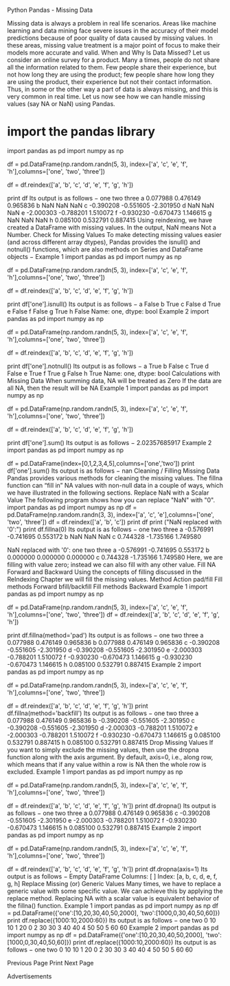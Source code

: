 
Python Pandas - Missing Data


Missing data is always a problem in real life scenarios. Areas like machine learning and data mining face severe issues in the accuracy of their model predictions because of poor quality of data caused by missing values. In these areas, missing value treatment is a major point of focus to make their models more accurate and valid.
When and Why Is Data Missed?
Let us consider an online survey for a product. Many a times, people do not share all the information related to them. Few people share their experience, but not how long they are using the product; few people share how long they are using the product, their experience but not their contact information. Thus, in some or the other way a part of data is always missing, and this is very common in real time.
Let us now see how we can handle missing values (say NA or NaN) using Pandas.
# import the pandas library
import pandas as pd
import numpy as np

df = pd.DataFrame(np.random.randn(5, 3), index=['a', 'c', 'e', 'f',
'h'],columns=['one', 'two', 'three'])

df = df.reindex(['a', 'b', 'c', 'd', 'e', 'f', 'g', 'h'])

print df
Its output is as follows −
         one        two      three
a   0.077988   0.476149   0.965836
b        NaN        NaN        NaN
c  -0.390208  -0.551605  -2.301950
d        NaN        NaN        NaN
e  -2.000303  -0.788201   1.510072
f  -0.930230  -0.670473   1.146615
g        NaN        NaN        NaN
h   0.085100   0.532791   0.887415
Using reindexing, we have created a DataFrame with missing values. In the output, NaN means Not a Number.
Check for Missing Values
To make detecting missing values easier (and across different array dtypes), Pandas provides the isnull() and notnull() functions, which are also methods on Series and DataFrame objects −
Example 1
import pandas as pd
import numpy as np
 
df = pd.DataFrame(np.random.randn(5, 3), index=['a', 'c', 'e', 'f',
'h'],columns=['one', 'two', 'three'])

df = df.reindex(['a', 'b', 'c', 'd', 'e', 'f', 'g', 'h'])

print df['one'].isnull()
Its output is as follows −
a  False
b  True
c  False
d  True
e  False
f  False
g  True
h  False
Name: one, dtype: bool
Example 2
import pandas as pd
import numpy as np

df = pd.DataFrame(np.random.randn(5, 3), index=['a', 'c', 'e', 'f',
'h'],columns=['one', 'two', 'three'])

df = df.reindex(['a', 'b', 'c', 'd', 'e', 'f', 'g', 'h'])

print df['one'].notnull()
Its output is as follows −
a  True
b  False
c  True
d  False
e  True
f  True
g  False
h  True
Name: one, dtype: bool
Calculations with Missing Data
When summing data, NA will be treated as Zero
If the data are all NA, then the result will be NA
Example 1
import pandas as pd
import numpy as np

df = pd.DataFrame(np.random.randn(5, 3), index=['a', 'c', 'e', 'f',
'h'],columns=['one', 'two', 'three'])

df = df.reindex(['a', 'b', 'c', 'd', 'e', 'f', 'g', 'h'])

print df['one'].sum()
Its output is as follows −
2.02357685917
Example 2
import pandas as pd
import numpy as np

df = pd.DataFrame(index=[0,1,2,3,4,5],columns=['one','two'])
print df['one'].sum()
Its output is as follows −
nan
Cleaning / Filling Missing Data
Pandas provides various methods for cleaning the missing values. The fillna function can “fill in” NA values with non-null data in a couple of ways, which we have illustrated in the following sections.
Replace NaN with a Scalar Value
The following program shows how you can replace "NaN" with "0".
import pandas as pd
import numpy as np
df = pd.DataFrame(np.random.randn(3, 3), index=['a', 'c', 'e'],columns=['one',
'two', 'three'])
df = df.reindex(['a', 'b', 'c'])
print df
print ("NaN replaced with '0':")
print df.fillna(0)
Its output is as follows −
         one        two     three
a  -0.576991  -0.741695  0.553172
b        NaN        NaN       NaN
c   0.744328  -1.735166  1.749580

NaN replaced with '0':
         one        two     three
a  -0.576991  -0.741695  0.553172
b   0.000000   0.000000  0.000000
c   0.744328  -1.735166  1.749580
Here, we are filling with value zero; instead we can also fill with any other value.
Fill NA Forward and Backward
Using the concepts of filling discussed in the ReIndexing Chapter we will fill the missing values.
Method
Action
pad/fill
Fill methods Forward
bfill/backfill
Fill methods Backward
Example 1
import pandas as pd
import numpy as np

df = pd.DataFrame(np.random.randn(5, 3), index=['a', 'c', 'e', 'f',
'h'],columns=['one', 'two', 'three'])
df = df.reindex(['a', 'b', 'c', 'd', 'e', 'f', 'g', 'h'])

print df.fillna(method='pad')
Its output is as follows −
         one        two      three
a   0.077988   0.476149   0.965836
b   0.077988   0.476149   0.965836
c  -0.390208  -0.551605  -2.301950
d  -0.390208  -0.551605  -2.301950
e  -2.000303  -0.788201   1.510072
f  -0.930230  -0.670473   1.146615
g  -0.930230  -0.670473   1.146615
h   0.085100   0.532791   0.887415
Example 2
import pandas as pd
import numpy as np

df = pd.DataFrame(np.random.randn(5, 3), index=['a', 'c', 'e', 'f',
'h'],columns=['one', 'two', 'three'])

df = df.reindex(['a', 'b', 'c', 'd', 'e', 'f', 'g', 'h'])
print df.fillna(method='backfill')
Its output is as follows −
         one        two      three
a   0.077988   0.476149   0.965836
b  -0.390208  -0.551605  -2.301950
c  -0.390208  -0.551605  -2.301950
d  -2.000303  -0.788201   1.510072
e  -2.000303  -0.788201   1.510072
f  -0.930230  -0.670473   1.146615
g   0.085100   0.532791   0.887415
h   0.085100   0.532791   0.887415
Drop Missing Values
If you want to simply exclude the missing values, then use the dropna function along with the axis argument. By default, axis=0, i.e., along row, which means that if any value within a row is NA then the whole row is excluded.
Example 1
import pandas as pd
import numpy as np

df = pd.DataFrame(np.random.randn(5, 3), index=['a', 'c', 'e', 'f',
'h'],columns=['one', 'two', 'three'])

df = df.reindex(['a', 'b', 'c', 'd', 'e', 'f', 'g', 'h'])
print df.dropna()
Its output is as follows −
         one        two      three
a   0.077988   0.476149   0.965836
c  -0.390208  -0.551605  -2.301950
e  -2.000303  -0.788201   1.510072
f  -0.930230  -0.670473   1.146615
h   0.085100   0.532791   0.887415
Example 2
import pandas as pd
import numpy as np

df = pd.DataFrame(np.random.randn(5, 3), index=['a', 'c', 'e', 'f',
'h'],columns=['one', 'two', 'three'])

df = df.reindex(['a', 'b', 'c', 'd', 'e', 'f', 'g', 'h'])
print df.dropna(axis=1)
Its output is as follows −
Empty DataFrame
Columns: [ ]
Index: [a, b, c, d, e, f, g, h]
Replace Missing (or) Generic Values
Many times, we have to replace a generic value with some specific value. We can achieve this by applying the replace method.
Replacing NA with a scalar value is equivalent behavior of the fillna() function.
Example 1
import pandas as pd
import numpy as np
df = pd.DataFrame({'one':[10,20,30,40,50,2000],
'two':[1000,0,30,40,50,60]})
print df.replace({1000:10,2000:60})
Its output is as follows −
   one  two
0   10   10
1   20    0
2   30   30
3   40   40
4   50   50
5   60   60
Example 2
import pandas as pd
import numpy as np
df = pd.DataFrame({'one':[10,20,30,40,50,2000],
'two':[1000,0,30,40,50,60]})
print df.replace({1000:10,2000:60})
Its output is as follows −
   one  two
0   10   10
1   20    0
2   30   30
3   40   40
4   50   50
5   60   60

 Previous Page 
 Print 
Next Page   

Advertisements
      



